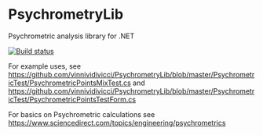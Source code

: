 # PsychrometryLib
 Psychrometric analysis library for .NET
 
[![Build status](https://ci.appveyor.com/api/projects/status/dx6ll2mc3dyuj5al/branch/master?svg=true)](https://ci.appveyor.com/project/vinnividivicci/psychrometrylib/branch/master)

For example uses, see https://github.com/vinnividivicci/PsychrometryLib/blob/master/PsychrometricTest/PsychrometricPointsMixTest.cs and https://github.com/vinnividivicci/PsychrometryLib/blob/master/PsychrometricTest/PsychrometricPointsTestForm.cs

For basics on Psychrometric calculations see https://www.sciencedirect.com/topics/engineering/psychrometrics
